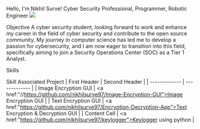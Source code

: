 Hello, I'm Nikhil Surve!
Cyber Security Professional, Programmer, Robotic Engineer
<a href="https://www.linkedin.com/in/nikhilsurve97/"><img src="https://img.shields.io/badge/-LinkedIn-0072b1?&style=for-the-badge&logo=linkedIn&logoColor=white"/></a>

Objective
A cyber security student, looking forward to work and enhance my career in the field of cyber security and contribute to the open source community.
My journey in computer science has led me to develop a passion for cybersecurity, and I am now eager to transition into this field, specifically aiming to join a Security Operations Center (SOC) as a Tier 1 Analyst.

Skills


Skill	Associated Project
| First Header          | Second Header |
| -------------         | ------------- |
| Image Encryption GUI  | <a href:"//https://github.com/nikhilsurve97/Image-Encryption-GUI">Image Encryption GUI</a>                          |
| Text Encryption GUI   | <a href:"https://github.com/nikhilsurve97/Encryption-Decryption-App">Text Encryption & Decryption GUI</a>           |
| Content Cell          | <a href:"https://github.com/nikhilsurve97/keylogger">Keylogger using python </a>                                    |

